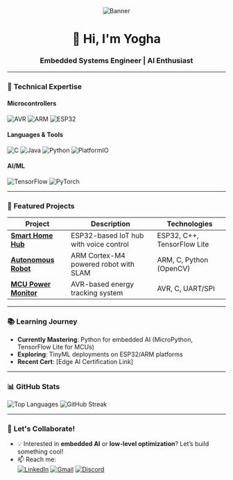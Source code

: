 <div align="center">
  <img src="https://placehold.co/600x200?text=Embedded+Systems+%26+AI+Enthusiast&font=roboto" alt="Banner" />
</div>

<h1 align="center">👋 Hi, I'm Yogha</h1>
<h3 align="center">Embedded Systems Engineer | AI Enthusiast</h3>

---

### 🔧 **Technical Expertise**
#### **Microcontrollers**  
![AVR](https://img.shields.io/badge/AVR-007AC9?logo=arduino&logoColor=white)
![ARM](https://img.shields.io/badge/ARM-0091BD?logo=arm&logoColor=white)
![ESP32](https://img.shields.io/badge/ESP32-E7352C?logo=espressif&logoColor=white)

#### **Languages & Tools**  
![C](https://img.shields.io/badge/C-A8B9CC?logo=c&logoColor=black)
![Java](https://img.shields.io/badge/Java-007396?logo=openjdk&logoColor=white)
![Python](https://img.shields.io/badge/Python-3776AB?logo=python&logoColor=white)
![PlatformIO](https://img.shields.io/badge/PlatformIO-00B388?logo=platformio&logoColor=white)

#### **AI/ML**  
![TensorFlow](https://img.shields.io/badge/TensorFlow-FF6F00?logo=tensorflow&logoColor=white)
![PyTorch](https://img.shields.io/badge/PyTorch-EE4C2C?logo=pytorch&logoColor=white)

---

### 🚀 **Featured Projects**
| Project | Description | Technologies |
|---------|-------------|--------------|
| **[Smart Home Hub](https://github.com/yourusername/smart-home)** | ESP32-based IoT hub with voice control | ESP32, C++, TensorFlow Lite |
| **[Autonomous Robot](https://github.com/yourusername/robot)** | ARM Cortex-M4 powered robot with SLAM | ARM, C, Python (OpenCV) |
| **[MCU Power Monitor](https://github.com/yourusername/power-monitor)** | AVR-based energy tracking system | AVR, C, UART/SPI |

---

### 📚 **Learning Journey**
- **Currently Mastering**: Python for embedded AI (MicroPython, TensorFlow Lite for MCUs)  
- **Exploring**: TinyML deployments on ESP32/ARM platforms  
- **Recent Cert**: [Edge AI Certification Link]  

---

### 📊 **GitHub Stats**
![Top Languages](https://github-readme-stats.vercel.app/api/top-langs/?username=yourusername&layout=compact&theme=dark&hide=html,css)
![GitHub Streak](https://streak-stats.demolab.com/?user=yourusername&theme=dark)

---

### 🤝 **Let's Collaborate!**
- 💡 Interested in **embedded AI** or **low-level optimization**? Let’s build something cool!  
- 📫 Reach me:  
  [![LinkedIn](https://img.shields.io/badge/LinkedIn-0A66C2?logo=linkedin)](https://linkedin.com/in/yourprofile)
  [![Gmail](https://img.shields.io/badge/Gmail-EA4335?logo=gmail)](mailto:youremail@gmail.com)
  [![Discord](https://img.shields.io/badge/Discord-5865F2?logo=discord)](https://discordapp.com/users/yourhandle)
